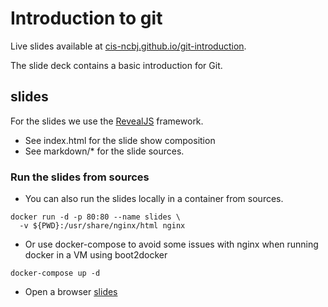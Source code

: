 # Introduction to git

Live slides available at [cis-ncbj.github.io/git-introduction](http://cis-ncbj.github.io/git-introduction).

The slide deck contains a basic introduction for Git.

## slides
For the slides we use the [RevealJS](https://github.com/hakimel/reveal.js/) framework.
- See index.html for the slide show composition
- See markdown/* for the slide sources.

### Run the slides from sources
- You can also run the slides locally in a container from sources.
```
docker run -d -p 80:80 --name slides \
  -v ${PWD}:/usr/share/nginx/html nginx
```
- Or use docker-compose to avoid some issues with nginx when running docker in a VM using boot2docker
```
docker-compose up -d
```
- Open a browser [slides](http://localhost/)
